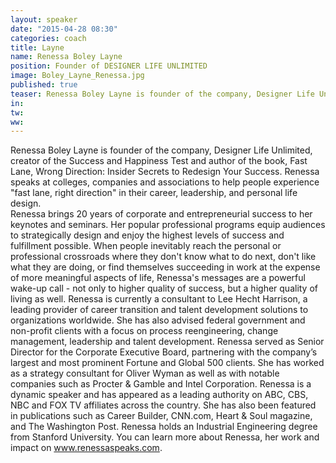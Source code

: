 ```yaml
---
layout: speaker
date: "2015-04-28 08:30"
categories: coach
title: Layne
name: Renessa Boley Layne 
position: Founder of DESIGNER LIFE UNLIMITED
image: Boley_Layne_Renessa.jpg
published: true
teaser: Renessa Boley Layne is founder of the company, Designer Life Unlimited, creator of the Success and Happiness Test.
in:
tw:
ww: 
---
```

Renessa Boley Layne is founder of the company, Designer Life Unlimited, creator of the Success and Happiness Test and author of the book, Fast Lane, Wrong Direction: Insider Secrets to Redesign Your Success. Renessa speaks at colleges, companies and associations to help people experience "fast lane, right direction" in their career, leadership, and personal life design.  
Renessa brings 20 years of corporate and entrepreneurial success to her keynotes and seminars. Her popular professional programs equip audiences to strategically design and enjoy the highest levels of success and fulfillment possible. When people inevitably reach the personal or professional crossroads where they don't know what to do next, don't like what they are doing, or find themselves succeeding in work at the expense of more meaningful aspects of life, Renessa's messages are a powerful wake-up call - not only to higher quality of success, but a higher quality of living as well. 
Renessa is currently a consultant to Lee Hecht Harrison, a leading provider of career transition and talent development solutions to organizations worldwide. She has also advised federal government and non-profit clients with a focus on process reengineering, change management, leadership and talent development.  Renessa served as Senior Director for the Corporate Executive Board, partnering with the company’s largest and most prominent Fortune and Global 500 clients.  She has worked as a strategy consultant for Oliver Wyman as well as with notable companies such as Procter & Gamble and Intel Corporation.
Renessa is a dynamic speaker and has appeared as a leading authority on ABC, CBS, NBC and FOX TV affiliates across the country.    She has also been featured in publications such as Career Builder, CNN.com, Heart & Soul magazine, and The Washington Post.  Renessa holds an Industrial Engineering degree from Stanford University. You can learn more about Renessa, her work and impact on www.renessaspeaks.com. 